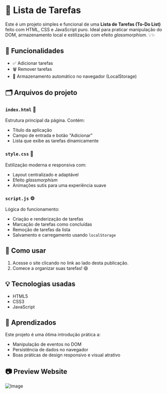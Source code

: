 # 📝 Lista de Tarefas

Este é um projeto simples e funcional de uma **Lista de Tarefas (To-Do List)** feito com HTML, CSS e JavaScript puro. Ideal para praticar manipulação do DOM, armazenamento local e estilização com efeito *glassmorphism*. 💡✨

## 🔧 Funcionalidades

- ✅ Adicionar tarefas
- 🗑️ Remover tarefas
- 💾 Armazenamento automático no navegador (LocalStorage)

## 🗂️ Arquivos do projeto

### `index.html` 📄  
Estrutura principal da página. Contém:
- Título da aplicação
- Campo de entrada e botão "Adicionar"
- Lista que exibe as tarefas dinamicamente

### `style.css` 🎨  
Estilização moderna e responsiva com:
- Layout centralizado e adaptável
- Efeito *glassmorphism*
- Animações sutis para uma experiência suave

### `script.js` ⚙️  
Lógica do funcionamento:
- Criação e renderização de tarefas
- Marcação de tarefas como concluídas
- Remoção de tarefas da lista
- Salvamento e carregamento usando `localStorage`

## 🚀 Como usar

1. Acesse o site clicando no link ao lado desta publicação.
2. Comece a organizar suas tarefas! 😄

## 💡 Tecnologias usadas

- HTML5
- CSS3
- JavaScript

## 🧠 Aprendizados

Este projeto é uma ótima introdução prática a:
- Manipulação de eventos no DOM
- Persistência de dados no navegador
- Boas práticas de design responsivo e visual atrativo

## 📷 Preview Website
![Image](https://github.com/user-attachments/assets/8e3b11c6-c602-4d6a-85bf-545a3c48e2b8)
